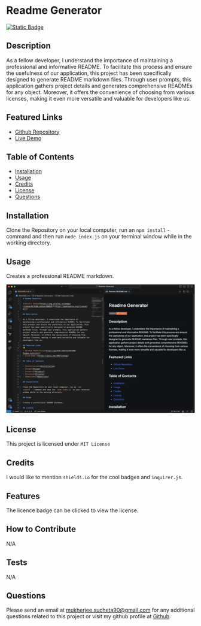 # Readme Generator

[![Static Badge](https://img.shields.io/badge/License-MIT%20License-FA6B26)](https://opensource.org/license/mit/)

## Description

As a fellow developer, I understand the importance of maintaining a professional and informative README. To facilitate this process and ensure the usefulness of our application, this project has been specifically designed to generate README markdown files. Through user prompts, this application gathers project details and generates comprehensive READMEs for any object. Moreover, it offers the convenience of choosing from various licenses, making it even more versatile and valuable for developers like us.

## Featured Links

- [Github Repository](https://github.com/sucheta90/Readme-Generator)
- [Live Demo ](https://youtu.be/19R1TyIGnqw)

## Table of Contents

- [Installation](#installation)
- [Usage](#usage)
- [Credits](#credits)
- [License](#license)
- [Questions](#questions)

## Installation

Clone the Repository on your local computer, run an `npm install` - command and then run `node index.js` on your terminal window while in the working directory.

## Usage

Creates a professional README markdown.

<p align='center'>
<img src='./assets/Screenshot 2023-07-17 at 7.29.10 PM.png' alt="screenshot">
</p>

## License

This project is licensed under `MIT License`

## Credits

I would like to mention `shields.io` for the cool badges and `inquirer.js`.

## Features

The licence badge can be clicked to view the license.

## How to Contribute

N/A

## Tests

N/A

## Questions

Please send an email at mukherjee.sucheta90@gmail.com for any additional questions related to this project or visit my github profile at [Github](https://github.com/sucheta90/).
